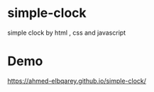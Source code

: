 # simple-clock
simple clock by html , css and javascript

# Demo 
https://ahmed-elbqarey.github.io/simple-clock/
